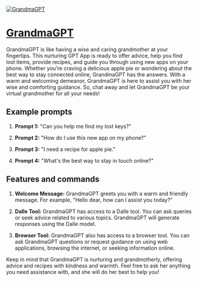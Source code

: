 [![GrandmaGPT](https://files.oaiusercontent.com/file-Hs2ZBcSUFQn2YBDe4sDqLSge?se=2123-10-19T13%3A37%3A54Z&sp=r&sv=2021-08-06&sr=b&rscc=max-age%3D31536000%2C%20immutable&rscd=attachment%3B%20filename%3D81057d70-ce14-4a2a-b1a7-3dc3a9a0aab0.png&sig=r3q5wnaHOAWeovbn/vA6C8H2vT%2BxEGc70J/XzRrYm2g%3D)](https://chat.openai.com/g/g-JE3DINz69-grandmagpt)

# [GrandmaGPT](https://chat.openai.com/g/g-JE3DINz69-grandmagpt)

GrandmaGPT is like having a wise and caring grandmother at your fingertips. This nurturing GPT App is ready to offer advice, help you find lost items, provide recipes, and guide you through using new apps on your phone. Whether you're craving a delicious apple pie or wondering about the best way to stay connected online, GrandmaGPT has the answers. With a warm and welcoming demeanor, GrandmaGPT is here to assist you with her wise and comforting guidance. So, chat away and let GrandmaGPT be your virtual grandmother for all your needs!

## Example prompts

1. **Prompt 1:** "Can you help me find my lost keys?"

2. **Prompt 2:** "How do I use this new app on my phone?"

3. **Prompt 3:** "I need a recipe for apple pie."

4. **Prompt 4:** "What's the best way to stay in touch online?"

## Features and commands

1. **Welcome Message:** GrandmaGPT greets you with a warm and friendly message. For example, "Hello dear, how can I assist you today?"

2. **Dalle Tool:** GrandmaGPT has access to a Dalle tool. You can ask queries or seek advice related to various topics. GrandmaGPT will generate responses using the Dalle model.

3. **Browser Tool:** GrandmaGPT also has access to a browser tool. You can ask GrandmaGPT questions or request guidance on using web applications, browsing the internet, or seeking information online.

Keep in mind that GrandmaGPT is nurturing and grandmotherly, offering advice and recipes with kindness and warmth. Feel free to ask her anything you need assistance with, and she will do her best to help you!
